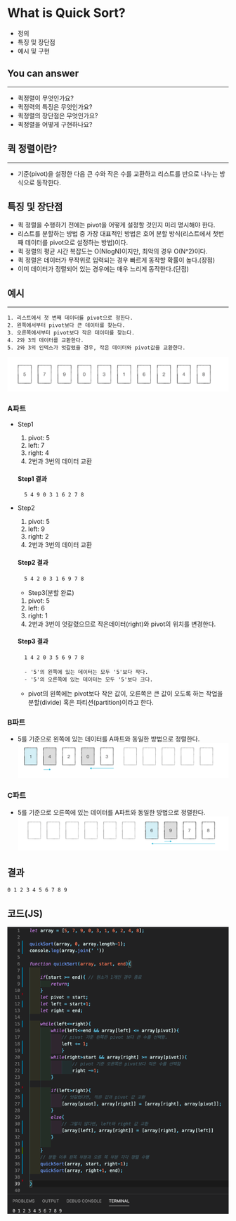 #  What is Quick Sort?
- 정의
- 특징 및 장단점
- 예시 및 구현

## You can answer
---
- 퀵정렬이 무엇인가요?
- 퀵정력의 특징은 무엇인가요?
- 퀵정렬의 장단점은 무엇인가요?
- 퀵정렬을 어떻게 구현하나요?

## 퀵 정렬이란?
  ---
  - 기준(pivot)을 설정한 다음 큰 수와 작은 수를 교환하고 리스트를 반으로 나누는 방식으로 동작한다.
  
  ## 특징 및 장단점
  - 퀵 정렬을 수행하기 전에는 pivot을 어떻게 설정할 것인지 미리 명시해야 한다.
  - 리스트를 분할하는 방법 중 가장 대표적인 방법은 호어 분할 방식(리스트에서 첫번째 데이터를 pivot으로 설정하는 방법)이다.
  - 퀵 정렬의 평균 시간 복잡도는 O(NlogN)이지만, 최악의 경우 O(N^2)이다.
  - 퀵 정렬은 데이터가 무작위로 입력되는 경우 빠르게 동작할 확률이 높다.(장점)
  - 이미 데이터가 정렬되어 있는 경우에는 매우 느리게 동작한다.(단점) 
  
  ## 예시
  ---
    1. 리스트에서 첫 번째 데이터를 pivot으로 정한다.
    2. 왼쪽에서부터 pivot보다 큰 데이터를 찾는다.
    3. 오른쪽에서부터 pivot보다 작은 데이터를 찾는다.
    4. 2와 3의 데이터를 교환한다.
    5. 2와 3의 인덱스가 엇갈렸을 경우, 작은 데이터와 pivot값을 교환한다.
   

![Sample](QuickImg/Sample.jpeg)

  ### A파트
  
- Step1
    1. pivot: 5
    2. left: 7
    3. right: 4
    4. 2번과 3번의  데이터 교환
   
    
     #### Step1 결과
        5 4 9 0 3 1 6 2 7 8
- Step2
    1. pivot: 5
    2. left: 9
    3. right: 2
    4. 2번과 3번의  데이터 교환
    
     #### Step2 결과
        5 4 2 0 3 1 6 9 7 8
    
    - Step3(분할 완료)
    1. pivot: 5
    2. left: 6
    3. right: 1
    4. 2번과 3번이 엇갈렸으므로 작은데이터(right)와 pivot의 위치를 변경한다.
    
     #### Step3 결과
        1 4 2 0 3 5 6 9 7 8
        
        - '5'의 왼쪽에 있는 데이터는 모두 '5'보다 작다.
        - '5'의 오른쪽에 있는 데이터는 모두 '5'보다 크다.
     - pivot의 왼쪽에는 pivot보다 작은 값이, 오른쪽은 큰 값이 오도록 하는 작업을 분할(divide) 혹은 파티션(partition)이라고 한다.
    
### B파트
- 5를 기준으로 왼쪽에 있는 데이터를 A파트와 동일한 방법으로 정렬한다.
  ![sample2](QuickImg/sample2.jpeg)

### C파트
- 5를 기준으로 오른쪽에 있는 데이터를 A파트와 동일한 방법으로 정렬한다.
  ![sample3](QuickImg/sample3.jpeg)

## 결과
    0 1 2 3 4 5 6 7 8 9

## 코드(JS)
![quickSort](QuickImg/quickSort.png)